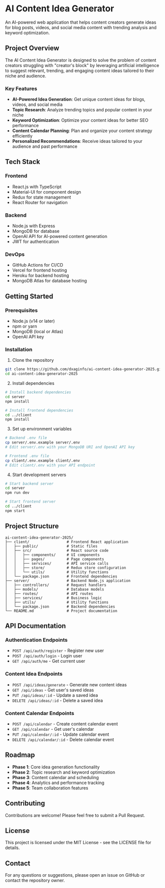 # AI Content Idea Generator

An AI-powered web application that helps content creators generate ideas for blog posts, videos, and social media content with trending analysis and keyword optimization.

## Project Overview

The AI Content Idea Generator is designed to solve the problem of content creators struggling with "creator's block" by leveraging artificial intelligence to suggest relevant, trending, and engaging content ideas tailored to their niche and audience.

### Key Features

- **AI-Powered Idea Generation**: Get unique content ideas for blogs, videos, and social media
- **Topic Research**: Analyze trending topics and popular content in your niche
- **Keyword Optimization**: Optimize your content ideas for better SEO performance
- **Content Calendar Planning**: Plan and organize your content strategy efficiently
- **Personalized Recommendations**: Receive ideas tailored to your audience and past performance

## Tech Stack

### Frontend
- React.js with TypeScript
- Material-UI for component design
- Redux for state management
- React Router for navigation

### Backend
- Node.js with Express
- MongoDB for database
- OpenAI API for AI-powered content generation
- JWT for authentication

### DevOps
- GitHub Actions for CI/CD
- Vercel for frontend hosting
- Heroku for backend hosting
- MongoDB Atlas for database hosting

## Getting Started

### Prerequisites
- Node.js (v14 or later)
- npm or yarn
- MongoDB (local or Atlas)
- OpenAI API key

### Installation

1. Clone the repository
```bash
git clone https://github.com/dxaginfo/ai-content-idea-generator-2025.git
cd ai-content-idea-generator-2025
```

2. Install dependencies
```bash
# Install backend dependencies
cd server
npm install

# Install frontend dependencies
cd ../client
npm install
```

3. Set up environment variables
```bash
# Backend .env file
cp server/.env.example server/.env
# Edit server/.env with your MongoDB URI and OpenAI API key

# Frontend .env file
cp client/.env.example client/.env
# Edit client/.env with your API endpoint
```

4. Start development servers
```bash
# Start backend server
cd server
npm run dev

# Start frontend server
cd ../client
npm start
```

## Project Structure

```
ai-content-idea-generator-2025/
├── client/                 # Frontend React application
│   ├── public/             # Static files
│   ├── src/                # React source code
│   │   ├── components/     # UI components
│   │   ├── pages/          # Page components
│   │   ├── services/       # API service calls
│   │   ├── store/          # Redux store configuration
│   │   └── utils/          # Utility functions
│   └── package.json        # Frontend dependencies
├── server/                 # Backend Node.js application
│   ├── controllers/        # Request handlers
│   ├── models/             # Database models
│   ├── routes/             # API routes
│   ├── services/           # Business logic
│   ├── utils/              # Utility functions
│   └── package.json        # Backend dependencies
└── README.md               # Project documentation
```

## API Documentation

### Authentication Endpoints
- `POST /api/auth/register` - Register new user
- `POST /api/auth/login` - Login user
- `GET /api/auth/me` - Get current user

### Content Idea Endpoints
- `POST /api/ideas/generate` - Generate new content ideas
- `GET /api/ideas` - Get user's saved ideas
- `PUT /api/ideas/:id` - Update a saved idea
- `DELETE /api/ideas/:id` - Delete a saved idea

### Content Calendar Endpoints
- `POST /api/calendar` - Create content calendar event
- `GET /api/calendar` - Get user's calendar
- `PUT /api/calendar/:id` - Update calendar event
- `DELETE /api/calendar/:id` - Delete calendar event

## Roadmap

- **Phase 1**: Core idea generation functionality
- **Phase 2**: Topic research and keyword optimization
- **Phase 3**: Content calendar and scheduling
- **Phase 4**: Analytics and performance tracking
- **Phase 5**: Team collaboration features

## Contributing

Contributions are welcome! Please feel free to submit a Pull Request.

## License

This project is licensed under the MIT License - see the LICENSE file for details.

## Contact

For any questions or suggestions, please open an issue on GitHub or contact the repository owner.